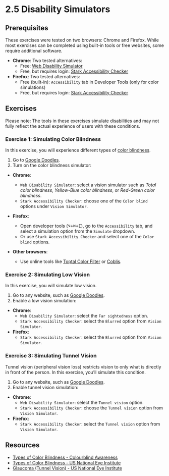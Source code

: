 # 2.5 Disability Simulators

## Prerequisites

These exercises were tested on two browsers: Chrome and Firefox. While most exercises can be completed using built-in tools or free websites, some require additional software.

- **Chrome**: Two tested alternatives:
  - Free: [Web Disability Simulator](https://chromewebstore.google.com/detail/web-disability-simulator/olioanlbgbpmdlgjnnampnnlohigkjla)
  - Free, but requires login: [Stark Accessibility Checker](https://chromewebstore.google.com/detail/stark-accessibility-check/fkfaapnmfippddbeemjjbclenphooipm)
- **Firefox**: Two tested alternatives:
  - Free (built-in): `Accessibility` tab in Developer Tools (only for color simulations)
  - Free, but requires login: [Stark Accessibility Checker](https://addons.mozilla.org/en-US/firefox/addon/stark-accessibility-checker/)

## Exercises

Please note: The tools in these exercises simulate disabilities and may not fully reflect the actual experience of users with these conditions.

### Exercise 1: Simulating Color Blindness

In this exercise, you will experience different types of [color blindness](https://www.nei.nih.gov/learn-about-eye-health/eye-conditions-and-diseases/color-blindness/types-color-vision-deficiency).

1. Go to [Google Doodles](https://doodles.google/).
2. Turn on the color blindness simulator:

- **Chrome**:
  - `Web Disability Simulator`: select a vision simulator such as _Total color blindness_, _Yellow-Blue color blindness_, or _Red-Green color blindness_.
  - `Stark Accessibility Checker`: choose one of the `Color blind` options under `Vision Simulator`.
- **Firefox**:

  - Open developer tools (<kbd>⌥+⌘+I</kbd>), go to the `Accessibility` tab, and select a simulation option from the `Simulate` dropdown.
  - Or use `Stark Accessibility Checker` and select one of the `Color blind` options.

- **Other browsers**:
  - Use online tools like [Toptal Color Filter](https://www.toptal.com/designers/colorfilter/) or [Coblis](https://www.color-blindness.com/coblis-color-blindness-simulator/).

### Exercise 2: Simulating Low Vision

In this exercise, you will simulate low vision.

1. Go to any website, such as [Google Doodles](https://doodles.google/).
2. Enable a low vision simulation:

- **Chrome**:
  - `Web Disability Simulator`: select the `Far sightedness` option.
  - `Stark Accessibility Checker`: select the `Blurred` option from `Vision Simulator`.
- **Firefox**:
  - `Stark Accessibility Checker`: select the `Blurred` option from `Vision Simulator`.

### Exercise 3: Simulating Tunnel Vision

Tunnel vision (peripheral vision loss) restricts vision to only what is directly in front of the person. In this exercise, you’ll simulate this condition.

1. Go to any website, such as [Google Doodles](https://doodles.google/).
2. Enable tunnel vision simulation:

- **Chrome**:
  - `Web Disability Simulator`: select the `Tunnel vision` option.
  - `Stark Accessibility Checker`: choose the `Tunnel vision` option from `Vision Simulator`.
- **Firefox**:
  - `Stark Accessibility Checker`: select the `Tunnel vision` option from `Vision Simulator`.

## Resources

- [Types of Color Blindness - Colourblind Awareness](https://www.colourblindawareness.org/colour-blindness/types-of-colour-blindness/)
- [Types of Color Blindness - US National Eye Institute](https://www.nei.nih.gov/learn-about-eye-health/eye-conditions-and-diseases/color-blindness/types-color-vision-deficiency)
- [Glaucoma (Tunnel Vision) - US National Eye Institute](https://www.nei.nih.gov/learn-about-eye-health/eye-conditions-and-diseases/glaucoma)

